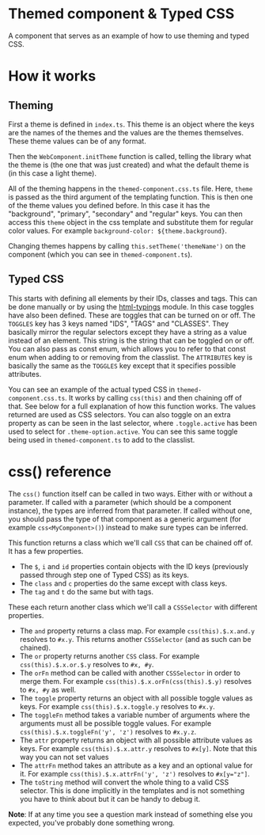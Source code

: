 # Themed component & Typed CSS

A component that serves as an example of how to use theming and typed CSS.

# How it works

## Theming

First a theme is defined in `index.ts`. This theme is an object where the keys are the names of the themes and the values are the themes themselves. These theme values can be of any format.

Then the `WebComponent.initTheme` function is called, telling the library what the theme is (the one that was just created) and what the default theme is (in this case a light theme).

All of the theming happens in the `themed-component.css.ts` file. Here, `theme` is passed as the third argument of the templating function. This is then one of the theme values you defined before. In this case it has the "background", "primary", "secondary" and "regular" keys. You can then access this `theme` object in the css template and substitute them for regular color values. For example `background-color: ${theme.background}`.

Changing themes happens by calling `this.setTheme('themeName')` on the component (which you can see in `themed-component.ts`).

## Typed CSS

This starts with defining all elements by their IDs, classes and tags. This can be done manually or by using the [html-typings](https://github.com/SanderRonde/html-typings) module. In this case toggles have also been defined. These are toggles that can be turned on or off. The `TOGGLES` key has 3 keys named "IDS", "TAGS" and "CLASSES". They basically mirror the regular selectors except they have a string as a value instead of an element. This string is the string that can be toggled on or off. You can also pass as const enum, which allows you to refer to that const enum when adding to or removing from the classlist. The `ATTRIBUTES` key is basically the same as the `TOGGLES` key except that it specifies possible attributes.

You can see an example of the actual typed CSS in `themed-component.css.ts`. It works by calling `css(this)` and then chaining off of that. See below for a full explanation of how this function works. The values returned are used as CSS selectors. You can also toggle on an extra property as can be seen in the last selector, where `.toggle.active` has been used to select for `.theme-option.active`. You can see this same toggle being used in `themed-component.ts` to add to the classlist.

# css() reference

The `css()` function itself can be called in two ways. Either with or without a parameter. If called with a parameter (which should be a component instance), the types are inferred from that parameter. If called without one, you should pass the type of that component as a generic argument (for example `css<MyComponent>()`) instead to make sure types can be inferred.

This function returns a class which we'll call `CSS` that can be chained off of. It has a few properties.
* The `$`, `i` and `id` properties contain objects with the ID keys (previously passed through step one of Typed CSS) as its keys. 
* The `class` and `c` properties do the same except with class keys.
* The `tag` and `t` do the same but with tags.

These each return another class which we'll call a `CSSSelector` with different properties. 
* The `and` property returns a class map. For example `css(this).$.x.and.y` resolves to `#x.y`. This returns another `CSSSelector` (and as such can be chained).
* The `or` property returns another `CSS` class. For example `css(this).$.x.or.$.y` resolves to `#x, #y`.
* The `orFn` method can be called with another `CSSSelector` in order to merge them. For example `css(this).$.x.orFn(css(this).$.y)` resolves to `#x, #y` as well.
* The `toggle` property returns an object with all possible toggle values as keys. For example `css(this).$.x.toggle.y` resolves to `#x.y`.
* The `toggleFn` method takes a variable number of arguments where the arguments must all be possible toggle values. For example `css(this).$.x.toggleFn('y', 'z')` resolves to `#x.y.z`.
* The `attr` property returns an object with all possible attribute values as keys. For example `css(this).$.x.attr.y` resolves to `#x[y]`. Note that this way you can not set values
* The `attrFn` method takes an attribute as a key and an optional value for it. For example `css(this).$.x.attrFn('y', 'z')` resolves to `#x[y="z"]`.
* The `toString` method will convert the whole thing to a valid CSS selector. This is done implicitly in the templates and is not something you have to think about but it can be handy to debug it.

**Note**: If at any time you see a question mark instead of something else you expected, you've probably done something wrong.